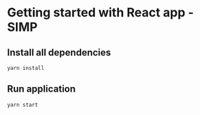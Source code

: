 # Getting started with React app - SIMP

## Install all dependencies
```yarn install```

## Run application
```yarn start```